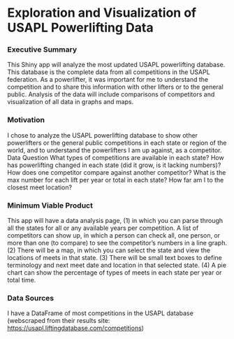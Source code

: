 # Exploration and Visualization of USAPL Powerlifting Data

### Executive Summary
This Shiny app will analyze the most updated USAPL powerlifting database. This database is the complete data from all competitions in the USAPL federation. As a powerlifter, it was important for me to understand the competition and to share this information with other lifters or to the general public. Analysis of the data will include comparisons of competitors and visualization of all data in graphs and maps. 

### Motivation
I chose to analyze the USAPL powerlifting database to show other powerlifters or the general public competitions in each state or region of the world, and to understand the powerlifters I am up against, as a competitor. 
Data Question
What types of competitions are available in each state? How has powerlifting changed in each state (did it grow, is it lacking numbers)? How does one competitor compare against another competitor? What is the max number for each lift per year or total in each state? How far am I to the closest meet location? 
	 	 	 	
### Minimum Viable Product
This app will have a data analysis page, (1) in which you can parse through all the states for all or any available years per competition. A list of competitors can show up, in which a person can check all, one person, or more than one (to compare) to see the competitor’s numbers in a line graph. (2) There will be a map, in which you can select the state and view the locations of meets in that state. (3) There will be small text boxes to define terminology and next meet date and location in that selected state. (4) A pie chart can show the percentage of types of meets in each state per year or total time. 

### Data Sources
I have a DataFrame of most competitions in the USAPL database (webscraped from their results site: https://usapl.liftingdatabase.com/competitions)
